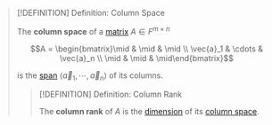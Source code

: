 >[!DEFINITION] Definition: Column Space
>
>The **column space** of a [matrix](../Matrix.md) $A \in F^{m \times n}$
>
>$$A = \begin{bmatrix}\mid & \mid & \mid \\ \vec{a}_1 & \cdots & \vec{a}_n \\ \mid & \mid & \mid\end{bmatrix}$$
>
>is the [span](../../Vector%20Spaces/Span.md) $\langle \vec{a}_1, \cdots, \vec{a}_n \rangle$ of its columns.
>
>>[!DEFINITION] Definition: Column Rank
>>
>>The **column rank** of $A$ is the [dimension](../../Bases/Dimension.md) of its [column space](Column%20Space.md).
>>
>
